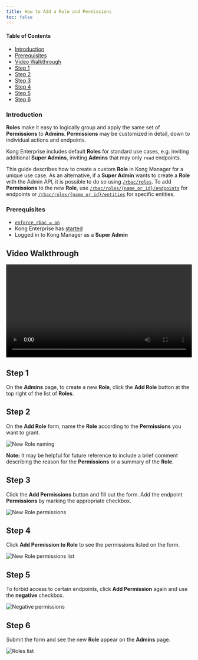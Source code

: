 ```yaml
---
title: How to Add a Role and Permissions
toc: false
---
```

#### Table of Contents

- [Introduction](#introduction)
- [Prerequisites](#prerequisites)
- [Video Walkthrough](#video-walkthrough)
- [Step 1](#step-1)
- [Step 2](#step-2)
- [Step 3](#step-3)
- [Step 4](#step-4)
- [Step 5](#step-5)
- [Step 6](#step-6)

### Introduction

**Roles** make it easy to logically group and apply the same 
set of **Permissions** to **Admins**. **Permissions** may be 
customized in detail, down to individual actions and endpoints.

Kong Enterprise includes default **Roles** for standard 
use cases, e.g. inviting additional **Super Admins**, 
inviting **Admins** that may only `read` endpoints. 

This guide describes how to create a custom **Role** in Kong 
Manager for a unique use case. As an alternative, if a 
**Super Admin** wants to create a **Role** with the Admin API, 
it is possible to do so using 
[`/rbac/roles`](/enterprise/{{page.kong_version}}/admin-api/rbac/reference/#add-a-role). 
To add **Permissions** to the new **Role**, use 
[`/rbac/roles/{name_or_id}/endpoints`](/enterprise/{{page.kong_version}}/admin-api/rbac/reference/#add-a-role-endpoint-permission) 
for endpoints or 
[`/rbac/roles/{name_or_id}/entities`](/enterprise/{{page.kong_version}}/admin-api/rbac/reference/#add-a-role-entity-permission) 
for specific entities.

### Prerequisites

* [`enforce_rbac = on`](/enterprise/{{page.kong_version}}/property-reference/#enforce_rbac)
* Kong Enterprise has [started](/enterprise/{{page.kong_version}}/getting-started/start-kong.md)
* Logged in to Kong Manager as a **Super Admin** 

## Video Walkthrough

<video width="100%" autoplay loop controls>
 <source src="https://konghq.com/wp-content/uploads/2019/02/role-creation-ent-34.mov" type="video/mp4">
 Your browser does not support the video tag.
</video>

## Step 1

On the **Admins** page, to create a new **Role**, click the 
**Add Role** button at the top right of the list of **Roles**. 

## Step 2

On the **Add Role** form, name the **Role** according to the 
**Permissions** you want to grant. 

![New Role naming](https://konghq.com/wp-content/uploads/2018/11/km-new-role.png)

**Note:** It may be helpful for future reference to include 
a brief comment describing the reason for the **Permissions** or 
a summary of the **Role**.

## Step 3

Click the **Add Permissions** button and fill out the form. Add the endpoint **Permissions** by marking the appropriate checkbox.

![New Role permissions](https://konghq.com/wp-content/uploads/2018/11/km-perms.png)

## Step 4

Click **Add Permission to Role** to see the permissions listed on the form.

![New Role permissions list](https://konghq.com/wp-content/uploads/2018/11/km-perms-list.png)

## Step 5

To forbid access to certain endpoints, click **Add Permission** 
again and use the **negative** checkbox.

![Negative permissions](https://konghq.com/wp-content/uploads/2018/11/km-negative-perms.png)

## Step 6 

Submit the form and see the new **Role** appear on the 
**Admins** page.

![Roles list](https://konghq.com/wp-content/uploads/2018/11/km-roles-list.png)
